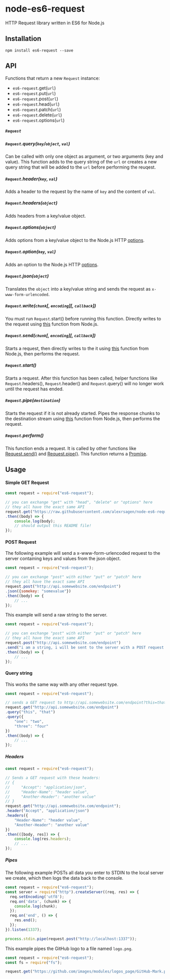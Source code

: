 # node-es6-request
HTTP Request library written in ES6 for Node.js

## Installation
```
npm install es6-request --save
```

## API
Functions that return a new `Request` instance:
* `es6-request`.get(`url`)
* `es6-request`.put(`url`)
* `es6-request`.post(`url`)
* `es6-request`.head(`url`)
* `es6-request`.patch(`url`)
* `es6-request`.delete(`url`)
* `es6-request`.options(`url`)

##### `Request`

##### `Request`.query(`key`/`object`, `val`)

Can be called with only one object as argument, or two arguments (key and value). This function adds to the query string of the `url` or creates a new query string that will be added to the `url` before performing the reuqest.

##### `Request`.header(`key`, `val`)

Adds a header to the request by the name of `key` and the content of `val`.

##### `Request`.headers(`object`)

Adds headers from a key/value object.

##### `Request`.options(`object`)

Adds options from a key/value object to the Node.js HTTP [options](https://nodejs.org/api/http.html#http_new_agent_options).

##### `Request`.option(`key`, `val`)

Adds an option to the Node.js HTTP [options](https://nodejs.org/api/http.html#http_new_agent_options).

##### `Request`.json(`object`)

Translates the `object` into a key/value string and sends the request as `x-www-form-urlencoded`.

##### `Request`.write(`chunk`[, `encoding`][, `callback`])

You must run `Request`.start() before running this function. Directly writes to the request using [this](https://nodejs.org/api/http.html#http_request_write_chunk_encoding_callback) function from Node.js.

##### `Request`.send(`chunk`[, `encoding`][, `callback`])

Starts a request, then directly writes to the it using [this](https://nodejs.org/api/http.html#http_request_write_chunk_encoding_callback) function from Node.js, then performs the request.

##### `Request`.start()

Starts a request. After this function has been called, helper functions like `Request`.headers(), `Request`.header() and `Request`.query() will no longer work until the request has ended.

##### `Request`.pipe(`destination`)

Starts the request if it is not already started. Pipes the response chunks to the destination stream using [this](https://nodejs.org/api/stream.html#stream_readable_pipe_destination_options) function from Node.js, then performs the request.

##### `Request`.perform()

This function ends a request. It is called by other functions like [Request.send()](#requestsend) and [Request.pipe()](#requestpipe). This function returns a [Promise](https://developer.mozilla.org/en-US/docs/Web/JavaScript/Reference/Global_Objects/Promise).

## Usage

#### Simple GET Request
```javascript
const request = require("es6-request");

// you can exchange "get" with "head", "delete" or "options" here
// they all have the exact same API
request.get("https://raw.githubusercontent.com/alexrsagen/node-es6-request/master/README.md")
.then((body) => {
    console.log(body);
    // should output this README file!
});
```

#### POST Request
The following example will send a x-www-form-urlencoded request to the server containing keys and values from the json object.
```javascript
const request = require("es6-request");

// you can exchange "post" with either "put" or "patch" here
// they all have the exact same API
request.post("http://api.somewebsite.com/endpoint")
.json({somekey: "somevalue"})
.then((body) => {
    // ...
});
```
This example will send a raw string to the server.
```javascript
const request = require("es6-request");

// you can exchange "post" with either "put" or "patch" here
// they all have the exact same API
request.post("http://api.somewebsite.com/endpoint")
.send("i am a string, i will be sent to the server with a POST request.")
.then((body) => {
    // ...
});
```

#### Query string
This works the same way with any other request type.
```javascript
const request = require("es6-request");

// sends a GET request to http://api.somewebsite.com/endpoint?this=that&one=two&three=four
request.get("http://api.somewebsite.com/endpoint")
.query("this", "that")
.query({
    "one": "two",
    "three": "four"
})
.then((body) => {
    // ...
});
```

##### Headers
```javascript
const request = require("es6-request");

// Sends a GET request with these headers:
// {
//     "Accept": "application/json",
//     "Header-Name": "header value",
//     "Another-Header": "another value"
// }
request.get("http://api.somewebsite.com/endpoint");
.header("Accept", "application/json")
.headers({
    "Header-Name": "header value",
    "Another-Header": "another value"
})
.then(([body, res]) => {
    console.log(res.headers);
    // ...
});
```

##### Pipes
The following example POSTs all data you enter to STDIN to the local server we create, which then logs the data back to the console.
```javascript
const request = require("es6-request");
const server = require("http").createServer((req, res) => {
  req.setEncoding('utf8');
  req.on('data', (chunk) => {
    console.log(chunk);
  });
  req.on('end', () => {
    res.end();
  });
}).listen(1337);

process.stdin.pipe(request.post("http://localhost:1337"));
```

This example pipes the GitHub logo to a file named `logo.png`.
```javascript
const request = require("es6-request");
const fs = require("fs");

request.get("https://github.com/images/modules/logos_page/GitHub-Mark.png").pipe(fs.createWriteStream("logo.png"));
```
